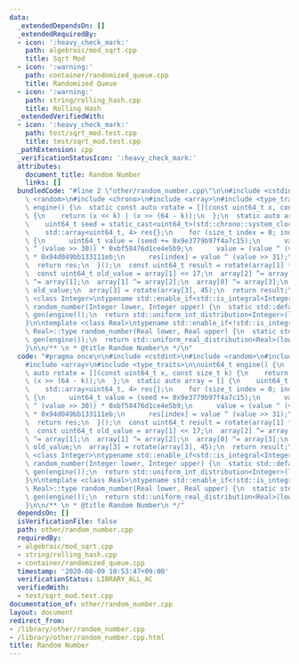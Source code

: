 ```yaml
---
data:
  _extendedDependsOn: []
  _extendedRequiredBy:
  - icon: ':heavy_check_mark:'
    path: algebraic/mod_sqrt.cpp
    title: Sqrt Mod
  - icon: ':warning:'
    path: container/randomized_queue.cpp
    title: Randomized Queue
  - icon: ':warning:'
    path: string/rolling_hash.cpp
    title: Rolling Hash
  _extendedVerifiedWith:
  - icon: ':heavy_check_mark:'
    path: test/sqrt_mod.test.cpp
    title: test/sqrt_mod.test.cpp
  _pathExtension: cpp
  _verificationStatusIcon: ':heavy_check_mark:'
  attributes:
    document_title: Random Number
    links: []
  bundledCode: "#line 2 \"other/random_number.cpp\"\n\n#include <cstdint>\n#include\
    \ <random>\n#include <chrono>\n#include <array>\n#include <type_traits>\n\nuint64_t\
    \ engine() {\n  static const auto rotate = [](const uint64_t x, const size_t k)\
    \ {\n    return (x << k) | (x >> (64 - k));\n  };\n  static auto array = [] {\n\
    \    uint64_t seed = static_cast<uint64_t>(std::chrono::system_clock::now().time_since_epoch().count());\n\
    \    std::array<uint64_t, 4> res{};\n    for (size_t index = 0; index < 4; index++)\
    \ {\n      uint64_t value = (seed += 0x9e3779b97f4a7c15);\n      value = (value\
    \ ^ (value >> 30)) * 0xbf58476d1ce4e5b9;\n      value = (value ^ (value >> 27))\
    \ * 0x94d049bb133111eb;\n      res[index] = value ^ (value >> 31);\n    }\n  \
    \  return res;\n  }();\n  const uint64_t result = rotate(array[1] * 5, 7) * 9;\n\
    \  const uint64_t old_value = array[1] << 17;\n  array[2] ^= array[0];\n  array[3]\
    \ ^= array[1];\n  array[1] ^= array[2];\n  array[0] ^= array[3];\n  array[2] ^=\
    \ old_value;\n  array[3] = rotate(array[3], 45);\n  return result;\n}\n\ntemplate\
    \ <class Integer>\ntypename std::enable_if<std::is_integral<Integer>::value, Integer>::type\
    \ random_number(Integer lower, Integer upper) {\n  static std::default_random_engine\
    \ gen(engine());\n  return std::uniform_int_distribution<Integer>(lower, upper)(gen);\n\
    }\n\ntemplate <class Real>\ntypename std::enable_if<!std::is_integral<Real>::value,\
    \ Real>::type random_number(Real lower, Real upper) {\n  static std::default_random_engine\
    \ gen(engine());\n  return std::uniform_real_distribution<Real>(lower, upper)(gen);\n\
    }\n\n/** \n * @title Random Number\n */\n"
  code: "#pragma once\n\n#include <cstdint>\n#include <random>\n#include <chrono>\n\
    #include <array>\n#include <type_traits>\n\nuint64_t engine() {\n  static const\
    \ auto rotate = [](const uint64_t x, const size_t k) {\n    return (x << k) |\
    \ (x >> (64 - k));\n  };\n  static auto array = [] {\n    uint64_t seed = static_cast<uint64_t>(std::chrono::system_clock::now().time_since_epoch().count());\n\
    \    std::array<uint64_t, 4> res{};\n    for (size_t index = 0; index < 4; index++)\
    \ {\n      uint64_t value = (seed += 0x9e3779b97f4a7c15);\n      value = (value\
    \ ^ (value >> 30)) * 0xbf58476d1ce4e5b9;\n      value = (value ^ (value >> 27))\
    \ * 0x94d049bb133111eb;\n      res[index] = value ^ (value >> 31);\n    }\n  \
    \  return res;\n  }();\n  const uint64_t result = rotate(array[1] * 5, 7) * 9;\n\
    \  const uint64_t old_value = array[1] << 17;\n  array[2] ^= array[0];\n  array[3]\
    \ ^= array[1];\n  array[1] ^= array[2];\n  array[0] ^= array[3];\n  array[2] ^=\
    \ old_value;\n  array[3] = rotate(array[3], 45);\n  return result;\n}\n\ntemplate\
    \ <class Integer>\ntypename std::enable_if<std::is_integral<Integer>::value, Integer>::type\
    \ random_number(Integer lower, Integer upper) {\n  static std::default_random_engine\
    \ gen(engine());\n  return std::uniform_int_distribution<Integer>(lower, upper)(gen);\n\
    }\n\ntemplate <class Real>\ntypename std::enable_if<!std::is_integral<Real>::value,\
    \ Real>::type random_number(Real lower, Real upper) {\n  static std::default_random_engine\
    \ gen(engine());\n  return std::uniform_real_distribution<Real>(lower, upper)(gen);\n\
    }\n\n/** \n * @title Random Number\n */"
  dependsOn: []
  isVerificationFile: false
  path: other/random_number.cpp
  requiredBy:
  - algebraic/mod_sqrt.cpp
  - string/rolling_hash.cpp
  - container/randomized_queue.cpp
  timestamp: '2020-08-09 10:53:47+09:00'
  verificationStatus: LIBRARY_ALL_AC
  verifiedWith:
  - test/sqrt_mod.test.cpp
documentation_of: other/random_number.cpp
layout: document
redirect_from:
- /library/other/random_number.cpp
- /library/other/random_number.cpp.html
title: Random Number
---
```

